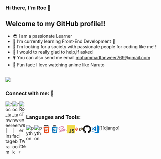 ### Hi there, I'm Roc 👋

## Welcome to my GitHub profile!!


- 😎 I am a passionate Learner  
- 🤔 I’m currently learning Front-End Development 🤣
- 🤖 I’m looking for a society with passionate people for coding like me!!
- 🤗 I would to really glad to help,If asked
- ❣️ You can also send me email mohammadtanweer769@gmail.com
- 👾 Fun fact: I love watching anime like Naruto 

<br/>

<img src="https://github-readme-stats.vercel.app/api?username=RocTanweer&show_icons=true&title_color=ffffff&icon_color=bb2acf&text_color=daf7dc&bg_color=151515">



### Connect with me: 🙂

[<img align="left" alt="roc_tanweer | Instagram" width="22px" src="https://cdn.jsdelivr.net/npm/simple-icons@v3/icons/instagram.svg" />][instagram]
[<img align="left" alt="roc_tanweer | facebook" width="22px" src="https://cdn1.iconfinder.com/data/icons/social-media-circle-7/512/Circled_Facebook_svg-256.png" />][fb]
[<img align="left" alt="RocTanweer | Twitter" width="22px" src="https://cdn.jsdelivr.net/npm/simple-icons@v3/icons/twitter.svg" />][twitter]
<!-- [<img align="left" alt="codeSTACKr.com" width="22px" src="https://raw.githubusercontent.com/iconic/open-iconic/master/svg/globe.svg" />][website]
[<img align="left" alt="codeSTACKr | YouTube" width="22px" src="https://cdn.jsdelivr.net/npm/simple-icons@v3/icons/youtube.svg" />][youtube] -->
<!-- [<img align="left" alt="codeSTACKr | LinkedIn" width="22px" src="https://cdn.jsdelivr.net/npm/simple-icons@v3/icons/linkedin.svg" />][linkedin] -->

<br />

### Languages and Tools:

[<img align="left" alt="python" width="26px" src="https://cdn2.iconfinder.com/data/icons/well-known-1/1024/Python-256.png" />][python]
[<img align="left" alt="python" width="26px" src="https://cdn2.iconfinder.com/data/icons/well-known-1/1024/Python-256.png" />][django]
[<img align="left" alt="HTML5" width="26px" src="https://raw.githubusercontent.com/github/explore/80688e429a7d4ef2fca1e82350fe8e3517d3494d/topics/html/html.png" />][HTML5]
[<img align="left" alt="CSS3" width="26px" src="https://raw.githubusercontent.com/github/explore/80688e429a7d4ef2fca1e82350fe8e3517d3494d/topics/css/css.png" />][CSS3]
[<img align="left" alt="Sass" width="26px" src="https://raw.githubusercontent.com/github/explore/80688e429a7d4ef2fca1e82350fe8e3517d3494d/topics/sass/sass.png" />][sass]
[<img align="left" alt="JavaScript" width="26px" src="https://raw.githubusercontent.com/github/explore/80688e429a7d4ef2fca1e82350fe8e3517d3494d/topics/javascript/javascript.png" />][js]
[<img align="left" alt="Git" width="26px" src="https://raw.githubusercontent.com/github/explore/80688e429a7d4ef2fca1e82350fe8e3517d3494d/topics/git/git.png" />][git]
[<img align="left" alt="GitHub" width="26px" src="https://raw.githubusercontent.com/github/explore/78df643247d429f6cc873026c0622819ad797942/topics/github/github.png" />][github]
[<img align="left" alt="Visual Studio Code" width="26px" src="https://raw.githubusercontent.com/github/explore/80688e429a7d4ef2fca1e82350fe8e3517d3494d/topics/visual-studio-code/visual-studio-code.png" />][vscode]
<!-- [<img align="left" alt="React" width="26px" src="https://raw.githubusercontent.com/github/explore/80688e429a7d4ef2fca1e82350fe8e3517d3494d/topics/react/react.png" />][reactplaylist]
[<img align="left" alt="Gatsby" width="26px" src="https://raw.githubusercontent.com/github/explore/e94815998e4e0713912fed477a1f346ec04c3da2/topics/gatsby/gatsby.png" />][webdevplaylist]
[<img align="left" alt="GraphQL" width="26px" src="https://raw.githubusercontent.com/github/explore/80688e429a7d4ef2fca1e82350fe8e3517d3494d/topics/graphql/graphql.png" />][webdevplaylist]
[<img align="left" alt="Node.js" width="26px" src="https://raw.githubusercontent.com/github/explore/80688e429a7d4ef2fca1e82350fe8e3517d3494d/topics/nodejs/nodejs.png" />][webdevplaylist]
[<img align="left" alt="Deno" width="26px" src="https://raw.githubusercontent.com/github/explore/361e2821e2dea67711cde99c9c40ed357061cf27/topics/deno/deno.png" />][webdevplaylist]
[<img align="left" alt="SQL" width="26px" src="https://raw.githubusercontent.com/github/explore/80688e429a7d4ef2fca1e82350fe8e3517d3494d/topics/sql/sql.png" />][webdevplaylist]
[<img align="left" alt="MySQL" width="26px" src="https://raw.githubusercontent.com/github/explore/80688e429a7d4ef2fca1e82350fe8e3517d3494d/topics/mysql/mysql.png" />][webdevplaylist]
[<img align="left" alt="MongoDB" width="26px" src="https://raw.githubusercontent.com/github/explore/80688e429a7d4ef2fca1e82350fe8e3517d3494d/topics/mongodb/mongodb.png" />][webdevplaylist] -->
<!-- [<img align="left" alt="Terminal" width="26px" src="https://raw.githubusercontent.com/github/explore/80688e429a7d4ef2fca1e82350fe8e3517d3494d/topics/terminal/terminal.png" />][webdevplaylist] -->



[twitter]: https://twitter.com/RocTanweer/
[instagram]: https://www.instagram.com/roc_tanweer/
[fb]: https://www.facebook.com/roc.tanweer.5/
[vscode]: https://code.visualstudio.com/download/
[HTML5]: https://en.wikipedia.org/wiki/HTML5/
[CSS3]: https://en.wikipedia.org/wiki/CSS/
[sass]: https://sass-lang.com/
[js]: https://www.javascript.com/
[git]: https://git-scm.com/
[github]: https://github.com/
[python]: https://www.python.org/
[email]: mohammadtanweer769@gmail.com